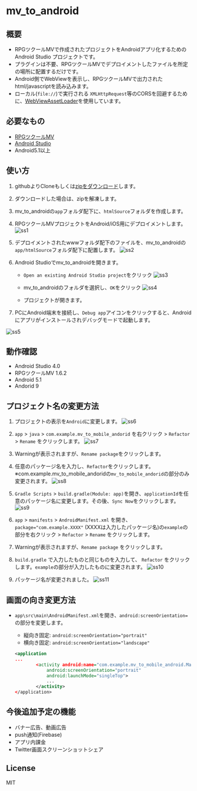 # mv_to_android



## 概要
* RPGツクールMVで作成されたプロジェクトをAndroidアプリ化するためのAndroid Studio プロジェクトです。
* プラグインは不要、RPGツクールMVでデプロイメントしたファイルを所定の場所に配置するだけです。
* Android側でWebViewを表示し、RPGツクールMVで出力されたhtml/javascriptを読み込みます。
* ローカル(`file://`)で実行される `XMLHttpRequest`等のCORSを回避するために、[WebViewAssetLoader](https://developer.android.com/reference/androidx/webkit/WebViewAssetLoader)を使用しています。



## 必要なもの

* [RPGツクールMV](http://tkool.jp/mv/)
* [Android Studio](https://developer.android.com/studio/index.htm)
* Android5.1以上



## 使い方

1. githubよりCloneもしくは[zipをダウンロード](https://github.com/waffs702/mv_to_android/archive/master.zip)します。

2. ダウンロードした場合は、zipを解凍します。

3. mv_to_androidの`app`フォルダ配下に、`htmlSource`フォルダを作成します。

4. RPGツクールMVプロジェクトをAndroid/iOS用にデプロイメントします。
    <img src="doc/ss1.jpg" alt="ss1" />

5. デプロイメントされたwwwフォルダ配下のファイルを、mv_to_androidの`app/htmlSource`フォルダ配下に配置します。
    <img src="doc/ss2.jpg" alt="ss2" />

6. Android Studioでmv_to_androidを開きます。

   - `Open an existing Android Studio project`をクリック
     <img src="doc/ss3.jpg" alt="ss3" />

   - mv_to_androidのフォルダを選択し、`OK`をクリック
     <img src="doc/ss4.jpg" alt="ss4" />

   - プロジェクトが開きます。

   

7. PCにAndroid端末を接続し、`Debug app`アイコンをクリックすると、Androidにアプリがインストールされデバッグモードで起動します。
<img src="doc/ss5.jpg" alt="ss5" />



## 動作確認

- Android Studio 4.0
- RPGツクールMV 1.6.2
- Android 5.1
- Andorid 9



## プロジェクト名の変更方法
1. プロジェクトの表示を`Android`に変更します。
    <img src="doc/ss6.jpg" alt="ss6" />

2. `app` > `java` > `com.example.mv_to_mobile_andorid` を右クリック > `Refactor` > `Rename` をクリックします。
    <img src="doc/ss7.jpg" alt="ss7" />

3. Warningが表示されますが、`Rename package`をクリックします。


4. 任意のパッケージ名を入力し、`Refactor`をクリックします。※com.example.mv_to_mobile_andoridの`mv_to_mobile_andorid`の部分のみ変更されます。
    <img src="doc/ss8.jpg" alt="ss8" />


5. `Gradle Scripts` > `build.gradle(Module: app)`を開き、`applicationId`を任意のパッケージ名に変更します。その後、`Sync Now`をクリックします。
    <img src="doc/ss9.jpg" alt="ss9" />


6. `app` > `manifests` > `AndroidManifest.xml` を開き、`package="com.example.XXXX"` (XXXXは入力したパッケージ名)の`example`の部分を右クリック > `Refactor` > `Rename` をクリックします。


7. Warningが表示されますが、`Rename package` をクリックします。


8. `build.gradle` で入力したものと同じものを入力して、 `Refactor` をクリックします。`example`の部分が入力したものに変更されます。
    <img src="doc/ss10.jpg" alt="ss10" />


9. パッケージ名が変更されました。
    <img src="doc/ss11.jpg" alt="ss11" />



## 画面の向き変更方法

- `app\src\main\AndroidManifest.xml`を開き、`android:screenOrientation=`の部分を変更します。

  - 縦向き固定: `android:screenOrientation="portrait"`
  - 横向き固定: `android:screenOrientation="landscape"`

  ```xml
  <application
  ...
          <activity android:name="com.example.mv_to_mobile_android.MainActivity"
              android:screenOrientation="portrait"
              android:launchMode="singleTop">
              ...
          </activity>
  </application>
  ```



## 今後追加予定の機能

- バナー広告、動画広告
- push通知(Firebase)
- アプリ内課金
- Twitter画面スクリーンショットシェア



## License
MIT
